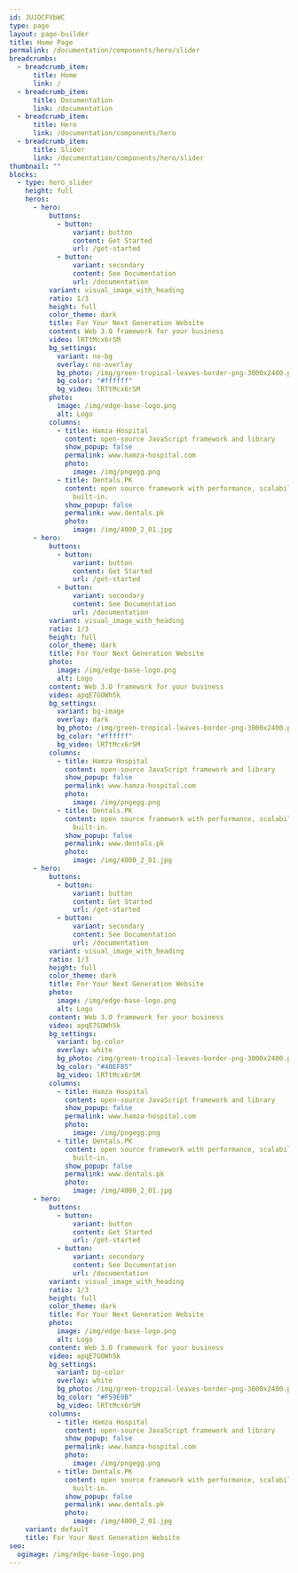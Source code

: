 ```yaml
---
id: JUJDCFVbWC
type: page
layout: page-builder
title: Home Page
permalink: /documentation/components/hero/slider
breadcrumbs:
  - breadcrumb_item:
      title: Home
      link: /
  - breadcrumb_item:
      title: Documentation
      link: /documentation
  - breadcrumb_item:
      title: Hero
      link: /documentation/components/hero
  - breadcrumb_item:
      title: Slider
      link: /documentation/components/hero/slider
thumbnail: ""
blocks:
  - type: hero_slider
    height: full
    heros:
      - hero:
          buttons:
            - button:
                variant: button
                content: Get Started
                url: /get-started
            - button:
                variant: secondary
                content: See Documentation
                url: /documentation
          variant: visual_image_with_heading
          ratio: 1/3
          height: full
          color_theme: dark
          title: For Your Next Generation Website
          content: Web 3.O framework for your business
          video: lRTtMcx6rSM
          bg_settings:
            variant: no-bg
            overlay: no-overlay
            bg_photo: /img/green-tropical-leaves-border-png-3000x2400.png
            bg_color: "#ffffff"
            bg_video: lRTtMcx6rSM
          photo:
            image: /img/edge-base-logo.png
            alt: Logo
          columns:
            - title: Hamza Hospital
              content: open-source JavaScript framework and library
              show_popup: false
              permalink: www.hamza-hospital.com
              photo:
                image: /img/pngegg.png
            - title: Dentals.PK
              content: open source framework with performance, scalability and security
                built-in.
              show_popup: false
              permalink: www.dentals.pk
              photo:
                image: /img/4000_2_01.jpg
      - hero:
          buttons:
            - button:
                variant: button
                content: Get Started
                url: /get-started
            - button:
                variant: secondary
                content: See Documentation
                url: /documentation
          variant: visual_image_with_heading
          ratio: 1/3
          height: full
          color_theme: dark
          title: For Your Next Generation Website
          photo:
            image: /img/edge-base-logo.png
            alt: Logo
          content: Web 3.O framework for your business
          video: apqE7GOWh5k
          bg_settings:
            variant: bg-image
            overlay: dark
            bg_photo: /img/green-tropical-leaves-border-png-3000x2400.png
            bg_color: "#ffffff"
            bg_video: lRTtMcx6rSM
          columns:
            - title: Hamza Hospital
              content: open-source JavaScript framework and library
              show_popup: false
              permalink: www.hamza-hospital.com
              photo:
                image: /img/pngegg.png
            - title: Dentals.PK
              content: open source framework with performance, scalability and security
                built-in.
              show_popup: false
              permalink: www.dentals.pk
              photo:
                image: /img/4000_2_01.jpg
      - hero:
          buttons:
            - button:
                variant: button
                content: Get Started
                url: /get-started
            - button:
                variant: secondary
                content: See Documentation
                url: /documentation
          variant: visual_image_with_heading
          ratio: 1/3
          height: full
          color_theme: dark
          title: For Your Next Generation Website
          photo:
            image: /img/edge-base-logo.png
            alt: Logo
          content: Web 3.O framework for your business
          video: apqE7GOWh5k
          bg_settings:
            variant: bg-color
            overlay: white
            bg_photo: /img/green-tropical-leaves-border-png-3000x2400.png
            bg_color: "#40EFB5"
            bg_video: lRTtMcx6rSM
          columns:
            - title: Hamza Hospital
              content: open-source JavaScript framework and library
              show_popup: false
              permalink: www.hamza-hospital.com
              photo:
                image: /img/pngegg.png
            - title: Dentals.PK
              content: open source framework with performance, scalability and security
                built-in.
              show_popup: false
              permalink: www.dentals.pk
              photo:
                image: /img/4000_2_01.jpg
      - hero:
          buttons:
            - button:
                variant: button
                content: Get Started
                url: /get-started
            - button:
                variant: secondary
                content: See Documentation
                url: /documentation
          variant: visual_image_with_heading
          ratio: 1/3
          height: full
          color_theme: dark
          title: For Your Next Generation Website
          photo:
            image: /img/edge-base-logo.png
            alt: Logo
          content: Web 3.O framework for your business
          video: apqE7GOWh5k
          bg_settings:
            variant: bg-color
            overlay: white
            bg_photo: /img/green-tropical-leaves-border-png-3000x2400.png
            bg_color: "#F59E0B"
            bg_video: lRTtMcx6rSM
          columns:
            - title: Hamza Hospital
              content: open-source JavaScript framework and library
              show_popup: false
              permalink: www.hamza-hospital.com
              photo:
                image: /img/pngegg.png
            - title: Dentals.PK
              content: open source framework with performance, scalability and security
                built-in.
              show_popup: false
              permalink: www.dentals.pk
              photo:
                image: /img/4000_2_01.jpg
    variant: default
    title: For Your Next Generation Website
seo:
  ogimage: /img/edge-base-logo.png
---
```

